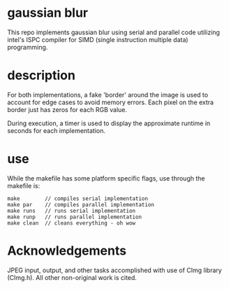 # gaussian blur
This repo implements gaussian blur using serial and parallel code utilizing 
intel's ISPC compiler for SIMD (single instruction multiple data) programming.

# description
For both implementations, a fake 'border' around the image is used to account
for edge cases to avoid memory errors. Each pixel on the extra border
just has zeros for each RGB value.

During execution, a timer is used to display the approximate runtime in seconds
for each implementation.

# use
While the makefile has some platform specific flags, use through the makefile 
is:
```
make 		// compiles serial implementation
make par	// compiles parallel implementation
make runs	// runs serial implementation
make runp	// runs parallel implementation
make clean	// cleans everything - oh wow
```
# Acknowledgements
JPEG input, output, and other tasks accomplished with use of CImg library (CImg.h). All
other non-original work is cited.
